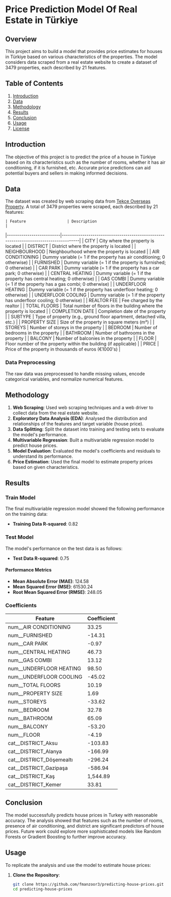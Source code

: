 # Price Prediction Model Of Real Estate in Türkiye

## Overview
This project aims to build a model that provides price estimates for houses in Türkiye based on various characteristics of the properties. The model considers data scraped from a real estate website to create a dataset of 3479 properties, each described by 21 features.

## Table of Contents
1. [Introduction](#introduction)
2. [Data](#data)
3. [Methodology](#methodology)
4. [Results](#results)
5. [Conclusion](#conclusion)
6. [Usage](#usage)
7. [License](#license)

## Introduction
The objective of this project is to predict the price of a house in Türkiye based on its characteristics such as the number of rooms, whether it has air conditioning, if it is furnished, etc. Accurate price predictions can aid potential buyers and sellers in making informed decisions.

## Data
The dataset was created by web scraping data from [Tekce Overseas Property](https://tekce.com/property-turkiye). A total of 3479 properties were scraped, each described by 21 features:

    | Feature                  | Description                                                                          |
|--------------------------|--------------------------------------------------------------------------------------|
| CITY                     | City where the property is located                                                   |
| DISTRICT                 | District where the property is located                                               |
| NEIGHBOURHOOD            | Neighbourhood where the property is located                                          |
| AIR CONDITIONING         | Dummy variable (= 1 if the property has air conditioning; 0 otherwise)               |
| FURNISHED                | Dummy variable (= 1 if the property is furnished; 0 otherwise)                       |
| CAR PARK                 | Dummy variable (= 1 if the property has a car park; 0 otherwise)                     |
| CENTRAL HEATING          | Dummy variable (= 1 if the property has central heating; 0 otherwise)                |
| GAS COMBI                | Dummy variable (= 1 if the property has a gas combi; 0 otherwise)                    |
| UNDERFLOOR HEATING       | Dummy variable (= 1 if the property has underfloor heating; 0 otherwise)             |
| UNDERFLOOR COOLING       | Dummy variable (= 1 if the property has underfloor cooling; 0 otherwise)             |
| REALTOR FEE              | Fee charged by the realtor                                                           |
| TOTAL FLOORS             | Total number of floors in the building where the property is located                 |
| COMPLETION DATE          | Completion date of the property                                                      |
| SUBTYPE                  | Type of property (e.g., ground floor apartment, detached villa, etc.)                |
| PROPERTY SIZE            | Size of the property in square meters (m²)                                           |
| STOREYS                  | Number of storeys in the property                                                    |
| BEDROOM                  | Number of bedrooms in the property                                                   |
| BATHROOM                 | Number of bathrooms in the property                                                  |
| BALCONY                  | Number of balconies in the property                                                  |
| FLOOR                    | Floor number of the property within the building (if applicable)                     |
| PRICE                    | Price of the property in thousands of euros (€1000's)                                |

### Data Preprocessing
The raw data was preprocessed to handle missing values, encode categorical variables, and normalize numerical features.

## Methodology
1. **Web Scraping**: Used web scraping techniques and a web driver to collect data from the real estate website.
2. **Exploratory Data Analysis (EDA)**: Analysed the distribution and relationships of the features and target variable (house price).
3. **Data Splitting**: Split the dataset into training and testing sets to evaluate the model's performance.
4. **Multivariable Regression**: Built a multivariable regression model to predict house prices.
5. **Model Evaluation**: Evaluated the model's coefficients and residuals to understand its performance.
6. **Price Estimation**: Used the final model to estimate property prices based on given characteristics.

## Results

### Train Model
The final multivariable regression model showed the following performance on the training data:
- **Training Data R-squared**: 0.82

### Test Model
The model's performance on the test data is as follows:
- **Test Data R-squared**: 0.75

#### Performance Metrics
- **Mean Absolute Error (MAE)**: 124.58
- **Mean Squared Error (MSE)**: 61530.24
- **Root Mean Squared Error (RMSE)**: 248.05

### Coefficients

| Feature                   | Coefficient |
|---------------------------|-------------|
| num__AIR CONDITIONING     |       33.25 |
| num__FURNISHED            |      -14.31 |
| num__CAR PARK             |       -0.97 |
| num__CENTRAL HEATING      |       46.73 |
| num__GAS COMBI            |       13.12 |
| num__UNDERFLOOR HEATING   |       98.50 |
| num__UNDERFLOOR COOLING   |      -45.02 |
| num__TOTAL FLOORS         |       10.19 |
| num__PROPERTY SIZE        |        1.69 |
| num__STOREYS              |      -33.62 |
| num__BEDROOM              |       32.78 |
| num__BATHROOM             |       65.09 |
| num__BALCONY              |      -53.20 |
| num__FLOOR                |       -4.19 |
| cat__DISTRICT_Aksu        |     -103.83 |
| cat__DISTRICT_Alanya      |     -166.99 |
| cat__DISTRICT_Döşemealtı  |     -296.24 |
| cat__DISTRICT_Gazipaşa    |     -586.94 |
| cat__DISTRICT_Kaş         |    1,544.89 |
| cat__DISTRICT_Kemer       |       33.81 |

## Conclusion
The model successfully predicts house prices in Turkey with reasonable accuracy. The analysis showed that features such as the number of rooms, presence of air conditioning, and district are significant predictors of house prices. Future work could explore more sophisticated models like Random Forests or Gradient Boosting to further improve accuracy.

## Usage
To replicate the analysis and use the model to estimate house prices:

1. **Clone the Repository**:
   ```bash
   git clone https://github.com/fmanzoor3/predicting-house-prices.git
   cd predicting-house-prices
